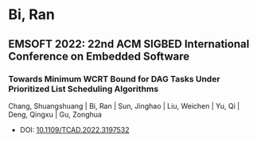 # Bi, Ran

## EMSOFT 2022: 22nd ACM SIGBED International Conference on Embedded Software

### Towards Minimum WCRT Bound for DAG Tasks Under Prioritized List Scheduling Algorithms
Chang, Shuangshuang | Bi, Ran | Sun, Jinghao | Liu, Weichen | Yu, Qi | Deng, Qingxu | Gu, Zonghua
* DOI: [10.1109/TCAD.2022.3197532](https://doi.org/10.1109/TCAD.2022.3197532)

